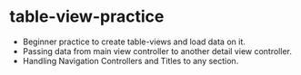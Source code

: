 # table-view-practice
- Beginner practice to create table-views and load data on it. 
- Passing data from main view controller to another detail view controller.
- Handling Navigation Controllers and Titles to any section.
